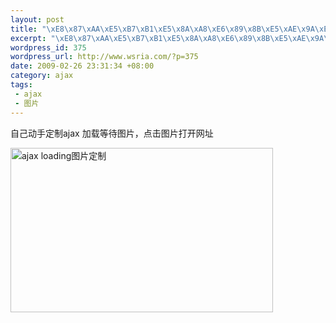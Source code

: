 ```yaml
--- 
layout: post
title: "\xE8\x87\xAA\xE5\xB7\xB1\xE5\x8A\xA8\xE6\x89\x8B\xE5\xAE\x9A\xE5\x88\xB6ajax loading\xE5\x9B\xBE\xE7\x89\x87"
excerpt: "\xE8\x87\xAA\xE5\xB7\xB1\xE5\x8A\xA8\xE6\x89\x8B\xE5\xAE\x9A\xE5\x88\xB6ajax loading\xE5\x9B\xBE\xE7\x89\x87"
wordpress_id: 375
wordpress_url: http://www.wsria.com/?p=375
date: 2009-02-26 23:31:34 +08:00
category: ajax
tags: 
 - ajax
 - 图片
---
```

自己动手定制ajax 加载等待图片，点击图片打开网址

<a href="http://www.ajaxload.info/" target="_blank"><img class="size-full wp-image-376" title="ajaxloading" src="http://www.kafeitu.me/files/2009/02/ajaxloading.png" alt="ajax loading图片定制" width="420" height="263" /></a>
